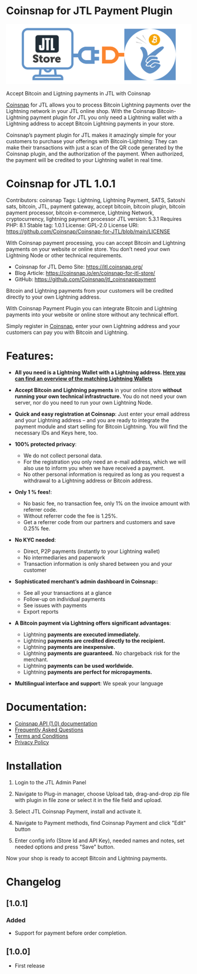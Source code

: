 # Coinsnap for JTL Payment Plugin
![Coinsnap for JTL Payment](/assets/images/screenshot-0.png)

Accept Bitcoin and Ligtning payments in JTL with Coinsnap

[Coinsnap](https://coinsnap.io/en/) for JTL allows you to process Bitcoin Lightning payments over the Lightning network in your JTL online shop.
With the Coinsnap Bitcoin-Lightning payment plugin for JTL you only need a Lightning wallet with a Lightning address to accept Bitcoin Lightning payments in your store.

Coinsnap’s payment plugin for JTL makes it amazingly simple for your customers to purchase your offerings with Bitcoin-Lightning: They can make their transactions with just a scan of the QR code generated by the Coinsnap plugin, and the authorization of the payment.
When authorized, the payment will be credited to your Lightning wallet in real time.

# Coinsnap for JTL 1.0.1

Contributors: coinsnap
Tags: Lightning, Lightning Payment, SATS, Satoshi sats, bitcoin, JTL, payment gateway, accept bitcoin, bitcoin plugin, bitcoin payment processor, bitcoin e-commerce, Lightning Network, cryptocurrency, lightning payment processor
JTL version: 5.3.1
Requires PHP: 8.1
Stable tag: 1.0.1
License: GPL-2.0
License URI: https://github.com/Coinsnap/Coinsnap-for-JTL/blob/main/LICENSE

With Coinsnap payment processing, you can accept Bitcoin and Lightning payments on your website or online store. You don’t need your own Lightning Node or other technical requirements.

* Coinsnap for JTL Demo Site: https://jtl.coinsnap.org/
* Blog Article: https://coinsnap.io/en/coinsnap-for-jtl-store/
* GitHub: https://github.com/Coinsnap/jtl_coinsnappayment

Bitcoin and Lightning payments from your customers will be credited directly to your own Lightning address.

With Coinsnap Payment Plugin you can integrate Bitcoin and Lightning payments into your website or online store without any technical effort.

Simply register in [Coinsnap](https://app.coinsnap.io/), enter your own Lightning address and your customers can pay you with Bitcoin and Lightning.

# Features:

- **All you need is a Lightning Wallet with a Lightning address. [Here you can find an overview of the matching Lightning Wallets](https://coinsnap.io/en/lightning-wallet-with-lightning-address/)**

- **Accept Bitcoin and Lightning payments** in your online store **without running your own technical infrastructure.** You do not need your own server, nor do you need to run your own Lightning Node.

- **Quick and easy registration at Coinsnap**: Just enter your email address and your Lightning address – and you are ready to integrate the payment module and start selling for Bitcoin Lightning. You will find the necessary IDs and Keys here, too.

- **100% protected privacy**:

  - We do not collect personal data.
  - For the registration you only need an e-mail address, which we will also use to inform you when we have received a payment.
  - No other personal information is required as long as you request a withdrawal to a Lightning address or Bitcoin address.

- **Only 1 % fees!**:

  - No basic fee, no transaction fee, only 1% on the invoice amount with referrer code.
  - Without referrer code the fee is 1.25%.
  - Get a referrer code from our partners and customers and save 0.25% fee.

- **No KYC needed**:

  - Direct, P2P payments (instantly to your Lightning wallet)
  - No intermediaries and paperwork
  - Transaction information is only shared between you and your customer

- **Sophisticated merchant’s admin dashboard in Coinsnap:**:

  - See all your transactions at a glance
  - Follow-up on individual payments
  - See issues with payments
  - Export reports

- **A Bitcoin payment via Lightning offers significant advantages**:

  - Lightning **payments are executed immediately.**
  - Lightning **payments are credited directly to the recipient.**
  - Lightning **payments are inexpensive.**
  - Lightning **payments are guaranteed.** No chargeback risk for the merchant.
  - Lightning **payments can be used worldwide.**
  - Lightning **payments are perfect for micropayments.**

- **Multilingual interface and support**: We speak your language

# Documentation:

- [Coinsnap API (1.0) documentation](https://docs.coinsnap.io/)
- [Frequently Asked Questions](https://coinsnap.io/en/faq/)
- [Terms and Conditions](https://coinsnap.io/en/general-terms-and-conditions/)
- [Privacy Policy](https://coinsnap.io/en/privacy/)

# Installation

1. Login to the JTL Admin Panel

2. Navigate to Plug-in manager, choose Upload tab, drag-and-drop zip file with plugin in file zone or select it in the file field and upload.

3. Select JTL Coinsnap Payment, install and activate it.

4. Navigate to Payment methods, find Coinsnap Payment and click "Edit" button

5. Enter config info (Store Id and API Key), needed names and notes, set needed options and press "Save" button.

Now your shop is ready to accept Bitcoin and Lightning payments.

# Changelog

## [1.0.1]

### Added

- Support for payment before order completion.

## [1.0.0]

- First release
